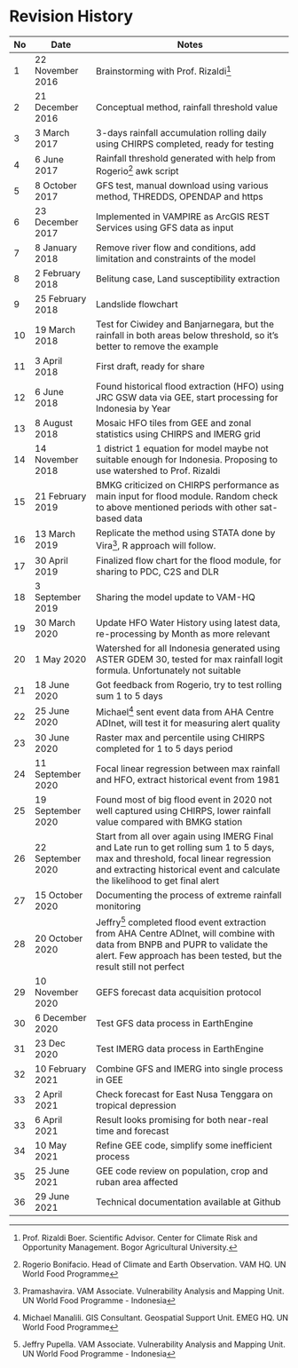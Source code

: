 # Revision History

| No | Date | Notes | 
| --- | ----------- | ----------- |
| 1 | 22 November 2016 | Brainstorming with Prof. Rizaldi[^1] |
| 2 | 21 December 2016 | Conceptual method, rainfall threshold value |
| 3 | 3 March 2017 | 3-days rainfall accumulation rolling daily using CHIRPS completed, ready for testing |
| 4 | 6 June 2017 | Rainfall threshold generated with help from Rogerio[^2] awk script |
| 5 | 8 October 2017 | GFS test, manual download using various method, THREDDS, OPENDAP and https |
| 6 | 23 December 2017 | Implemented in VAMPIRE as ArcGIS REST Services using GFS data as input |
| 7 | 8 January 2018 | Remove river flow and conditions, add limitation and constraints of the model |
| 8 | 2 February 2018 | Belitung case, Land susceptibility extraction |
| 9 | 25 February 2018 | Landslide flowchart |
| 10 | 19 March 2018 | Test for Ciwidey and Banjarnegara, but the rainfall in both areas below threshold, so it’s better to remove the example |
| 11 | 3 April 2018 | First draft, ready for share |
| 12 | 6 June 2018 | Found historical flood extraction (HFO) using JRC GSW data via GEE, start processing for Indonesia by Year |
| 13 | 8 August 2018 | Mosaic HFO tiles from GEE and zonal statistics using CHIRPS and IMERG grid |
| 14 | 14 November 2018 | 1 district 1 equation for model maybe not suitable enough for Indonesia. Proposing to use watershed to Prof. Rizaldi |
| 15 | 21 February 2019 | BMKG criticized on CHIRPS performance as main input for flood module. Random check to above mentioned periods with other sat-based data |
| 16 | 13 March 2019 | Replicate the method using STATA done by Vira[^3], R approach will follow.
| 17 | 30 April 2019 | Finalized flow chart for the flood module, for sharing to PDC, C2S and DLR  |
| 18 | 3 September 2019 | Sharing the model update to VAM-HQ |
| 19 | 30 March 2020 | Update HFO Water History using latest data, re-processing by Month as more relevant |
| 20 | 1 May 2020 | Watershed for all Indonesia generated using ASTER GDEM 30, tested for max rainfall logit formula. Unfortunately not suitable |
| 21 | 18 June 2020 | Got feedback from Rogerio, try to test rolling sum 1 to 5 days |
| 22 | 25 June 2020 | Michael[^4] sent event data from AHA Centre ADInet, will test it for measuring alert quality |
| 23 | 30 June 2020 | Raster max and percentile using CHIRPS completed for 1 to 5 days period |
| 24 | 11 September 2020 | Focal linear regression between max rainfall and HFO, extract historical event from 1981 |
| 25 | 19 September 2020 | Found most of big flood event in 2020 not well captured using CHIRPS, lower rainfall value compared with BMKG station |
| 26 | 22 September 2020 | Start from all over again using IMERG Final and Late run to get rolling sum 1 to 5 days, max and threshold, focal linear regression and extracting historical event and calculate the likelihood to get final alert |
| 27 | 15 October 2020 | Documenting the process of extreme rainfall monitoring |
| 28 | 20 October 2020 | Jeffry[^5] completed flood event extraction from AHA Centre ADInet, will combine with data from BNPB and PUPR to validate the alert. Few approach has been tested, but the result still not perfect |
| 29 | 10 November 2020 | GEFS forecast data acquisition protocol |
| 30 | 6 December 2020 | Test GFS data process in EarthEngine |
| 31 | 23 Dec 2020 | Test IMERG data process in EarthEngine |
| 32 | 10 February 2021 | Combine GFS and IMERG into single process in GEE |
| 33 | 2 April 2021 | Check forecast for East Nusa Tenggara on tropical depression |
| 33 | 6 April 2021 | Result looks promising for both near-real time and forecast |
| 34 | 10 May 2021 | Refine GEE code, simplify some inefficient process |
| 35 | 25 June 2021 | GEE code review on population, crop and ruban area affected |
| 36 | 29 June 2021 | Technical documentation available at Github |



[^1]: Prof. Rizaldi Boer. Scientific Advisor. Center for Climate Risk and Opportunity Management. Bogor Agricultural University.
[^2]: Rogerio Bonifacio. Head of Climate and Earth Observation. VAM HQ. UN World Food Programme
[^3]: Pramashavira. VAM Associate. Vulnerability Analysis and Mapping Unit. UN World Food Programme - Indonesia
[^4]: Michael Manalili. GIS Consultant. Geospatial Support Unit. EMEG HQ. UN World Food Programme
[^5]: Jeffry Pupella. VAM Associate. Vulnerability Analysis and Mapping Unit. UN World Food Programme - Indonesia